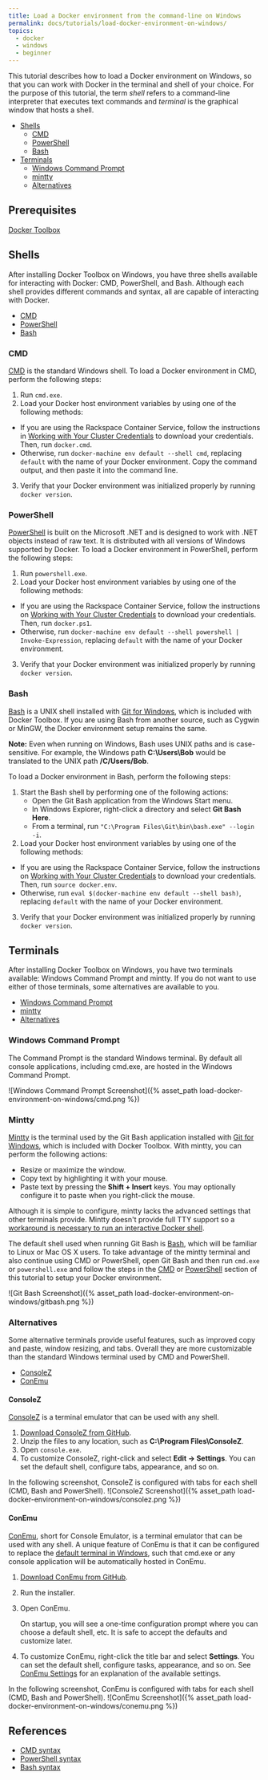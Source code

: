 ```yaml
---
title: Load a Docker environment from the command-line on Windows
permalink: docs/tutorials/load-docker-environment-on-windows/
topics:
  - docker
  - windows
  - beginner
---
```


This tutorial describes how to load a Docker environment on Windows, so that you can work
with Docker in the terminal and shell of your choice. For the purpose of this
tutorial, the term _shell_ refers to a command-line interpreter that executes
text commands and _terminal_ is the graphical window that hosts a shell.

* [Shells](#shells)
  * [CMD](#cmd)
  * [PowerShell](#powershell)
  * [Bash](#bash)
* [Terminals](#terminals)
  * [Windows Command Prompt](#cmd-prompt)
  * [mintty](#mintty)
  * [Alternatives](#alternatives)

## <a name="prerequisites"></a> Prerequisites

[Docker Toolbox](https://www.docker.com/toolbox)

## <a name="shells"></a> Shells
After installing Docker Toolbox on Windows, you have three shells available for
interacting with Docker: CMD, PowerShell, and Bash. Although each shell provides
different commands and syntax, all are capable of interacting with Docker.

* [CMD](#cmd)
* [PowerShell](#powershell)
* [Bash](#bash)

### <a name="cmd"></a> CMD
[CMD][cmd-doc] is the standard Windows shell. To load a Docker environment in
CMD, perform the following steps:

1. Run `cmd.exe`.
2. Load your Docker host environment variables by using one of the following methods:
  * If you are using the Rackspace Container Service, follow the instructions in [Working with Your Cluster Credentials][get-cluster-creds]
    to download your credentials. Then, run `docker.cmd`.
  * Otherwise, run `docker-machine env default --shell cmd`, replacing `default`
    with the name of your Docker environment. Copy the command output, and then paste it into the command line.
3. Verify that your Docker environment was initialized properly by running `docker version`.

[cmd-doc]: http://ss64.com/nt/syntax.html
<!-- TODO: REPLACE WITH REAL URL -->
[get-cluster-creds]: http://todo

### <a name="powershell"></a> PowerShell
[PowerShell][powershell-doc] is built on the Microsoft .NET and is designed to
work with .NET objects instead of raw text. It is distributed with all versions of
Windows supported by Docker. To load a Docker environment in PowerShell, perform the following steps:

1. Run `powershell.exe`.
2. Load your Docker host environment variables by using one of the following methods:
  * If you are using the Rackspace Container Service, follow the instructions on [Working with Your Cluster Credentials][get-cluster-creds]
    to download your credentials. Then, run `docker.ps1`.
  * Otherwise, run `docker-machine env default --shell powershell | Invoke-Expression`,
    replacing `default` with the name of your Docker environment.
3. Verify that your Docker environment was initialized properly by running `docker version`.

[powershell-doc]: https://technet.microsoft.com/en-us/library/ms714469.aspx

### <a name="bash"></a> Bash
[Bash][bash-doc] is a UNIX shell installed with [Git for Windows][git-for-windows],
which is included with Docker Toolbox. If you are using Bash from another source, such as Cygwin or MinGW,
the Docker environment setup remains the same.

**Note:** Even when running on Windows, Bash uses UNIX paths and is case-sensitive. For example,
the Windows path **C:\Users\Bob** would be translated to the UNIX path **/C/Users/Bob**.

To load a Docker environment in Bash, perform the following steps:

1. Start the Bash shell by performing one of the following actions:
    * Open the Git Bash application from the Windows Start menu.
    * In Windows Explorer, right-click a directory and select **Git Bash Here**.
    * From a terminal, run `"C:\Program Files\Git\bin\bash.exe" --login -i`.
2. Load your Docker host environment variables by using one of the following methods:
  * If you are using the Rackspace Container Service, follow the instructions on [Working with Your Cluster Credentials][get-cluster-creds]
    to download your credentials. Then, run `source docker.env`.
  * Otherwise, run `eval $(docker-machine env default --shell bash)`,
    replacing `default` with the name of your Docker environment.
3. Verify that your Docker environment was initialized properly by running `docker version`.

[git-for-windows]: https://git-for-windows.github.io
[bash-doc]: http://www.gnu.org/software/bash/manual/bash.html

## <a name="terminals"></a> Terminals
After installing Docker Toolbox on Windows, you have two terminals available:
Windows Command Prompt and mintty. If you do not want to use either of those terminals,
some alternatives are available to you.

* [Windows Command Prompt](#cmd-prompt)
* [mintty](#mintty)
* [Alternatives](#alternatives)

### <a name="cmd-prompt"></a> Windows Command Prompt
The Command Prompt is the standard Windows terminal. By default all console applications, including cmd.exe,
are hosted in the Windows Command Prompt.

![Windows Command Prompt Screenshot]({% asset_path load-docker-environment-on-windows/cmd.png %})

### <a name="mintty"></a> Mintty
[Mintty][mintty] is the terminal used by the Git Bash application installed with [Git for Windows][git-for-windows],
which is included with Docker Toolbox. With mintty, you can perform the following actions:

* Resize or maximize the window.
* Copy text by highlighting it with your mouse.
* Paste text by pressing the **Shift + Insert** keys. You may optionally
  configure it to paste when you right-click the mouse.

Although it is simple to configure, mintty lacks the advanced settings that other
terminals provide. Mintty doesn't provide full TTY support so a
[workaround is necessary to run an interactive Docker shell][troubleshooting-tty].

The default shell used when running Git Bash is [Bash](#bash), which will be familiar
to Linux or Mac OS X users. To take advantage of the mintty terminal and also continue using CMD or PowerShell,
open Git Bash and then run `cmd.exe` or `powershell.exe` and follow the steps
in the [CMD](#cmd) or [PowerShell](#powershell) section of this tutorial to setup your Docker environment.

![Git Bash Screenshot]({% asset_path load-docker-environment-on-windows/gitbash.png %})

[mintty]: https://mintty.github.io
[troubleshooting-tty]: /docs/references/troubleshooting-cannot-enable-tty-mode-on-windows/#ssh

### <a name="alternatives"></a>Alternatives
Some alternative terminals provide useful features, such as improved copy and paste,
window resizing, and tabs. Overall they are more customizable than the standard
Windows terminal used by CMD and PowerShell.

* [ConsoleZ][consolez]
* [ConEmu][conemu]

#### <a name="consolez"></a> ConsoleZ
[ConsoleZ][consolez] is a terminal emulator that can be used with any shell.

1. [Download ConsoleZ from GitHub][consolez-downloads].
2. Unzip the files to any location, such as **C:\Program Files\ConsoleZ**.
3. Open `console.exe`.
4. To customize ConsoleZ, right-click and select **Edit &rarr; Settings**. You can
    set the default shell, configure tabs, appearance, and so on.

In the following screenshot, ConsoleZ is configured with tabs for each shell (CMD, Bash and PowerShell).
![ConsoleZ Screenshot]({% asset_path load-docker-environment-on-windows/consolez.png %})

[consolez]: https://github.com/cbucher/console/wiki
[consolez-downloads]: https://github.com/cbucher/console/wiki/Downloads

#### <a name="conemu"></a> ConEmu
[ConEmu][conemu], short for Console Emulator, is a terminal emulator that can be used with any shell.
A unique feature of ConEmu is that it can be configured to replace the [default terminal
in Windows][conemu-default-terminal], such that cmd.exe or any console application will
be automatically hosted in ConEmu.

1. [Download ConEmu from GitHub][conemu-releases].
2. Run the installer.
3. Open ConEmu.

    On startup, you will see a one-time configuration prompt where you can choose a default shell, etc.
    It is safe to accept the defaults and customize later.
5. To customize ConEmu, right-click the title bar and select **Settings**. You
    can set the default shell, configure tasks, appearance, and so on.
    See [ConEmu Settings][conemu-settings] for an explanation of the available settings.

In the following screenshot, ConEmu is configured with tabs for each shell (CMD, Bash and PowerShell).
![ConEmu Screenshot]({% asset_path load-docker-environment-on-windows/conemu.png %})

[conemu]: https://conemu.github.io/
[conemu-releases]: https://github.com/Maximus5/ConEmu/releases
[conemu-settings]: https://conemu.github.io/en/Settings.html
[conemu-default-terminal]: https://conemu.github.io/en/DefaultTerminal.html

## <a name="references"></a> References
* [CMD syntax][cmd-doc]
* [PowerShell syntax](http://ss64.com/ps/syntax.html)
* [Bash syntax](http://ss64.com/bash/syntax.html)
